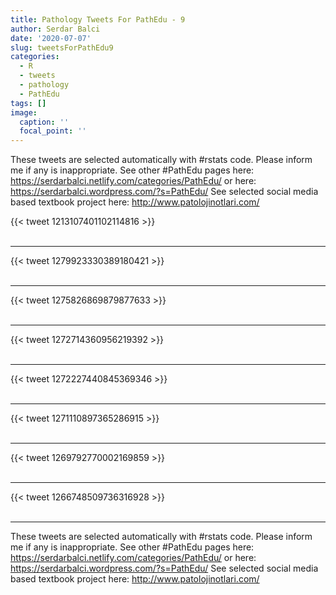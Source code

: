 ```yaml
---
title: Pathology Tweets For PathEdu - 9
author: Serdar Balci
date: '2020-07-07'
slug: tweetsForPathEdu9
categories:
  - R
  - tweets
  - pathology
  - PathEdu
tags: []
image:
  caption: ''
  focal_point: ''
---
```



These tweets are selected automatically with #rstats code. Please inform me if any is inappropriate.
See other #PathEdu pages here: https://serdarbalci.netlify.com/categories/PathEdu/  or here: https://serdarbalci.wordpress.com/?s=PathEdu/ 
See selected social media based textbook project here: http://www.patolojinotlari.com/

{{< tweet 1213107401102114816 >}}
<br>
<br>
<hr>
{{< tweet 1279923330389180421 >}}
<br>
<br>
<hr>
{{< tweet 1275826869879877633 >}}
<br>
<br>
<hr>
{{< tweet 1272714360956219392 >}}
<br>
<br>
<hr>
{{< tweet 1272227440845369346 >}}
<br>
<br>
<hr>
{{< tweet 1271110897365286915 >}}
<br>
<br>
<hr>
{{< tweet 1269792770002169859 >}}
<br>
<br>
<hr>
{{< tweet 1266748509736316928 >}}
<br>
<br>
<hr>


These tweets are selected automatically with #rstats code. Please inform me if any is inappropriate.
See other #PathEdu pages here: https://serdarbalci.netlify.com/categories/PathEdu/  or here: https://serdarbalci.wordpress.com/?s=PathEdu/ 
See selected social media based textbook project here: http://www.patolojinotlari.com/
